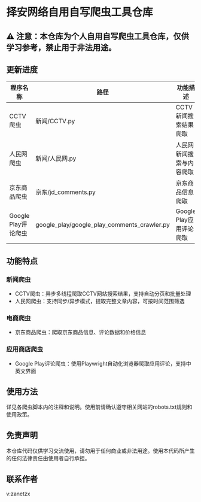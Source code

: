 <!--
 * @Author: 择安网络
 * @Code function: 
 * @Date: 2025-06-04 09:53:15
 * @FilePath: /爬虫仓/README.md
 * @LastEditTime: 2025-06-04 11:09:52
-->
# 择安网络自用自写爬虫工具仓库

## ⚠️ 注意：本仓库为个人自用自写爬虫工具仓库，仅供学习参考，禁止用于非法用途。

## 更新进度

| 程序名称 | 路径 | 功能描述 | 创建日期 | 最后更新时间 |
|---------|------|---------|---------|-------------|
| CCTV爬虫 | 新闻/CCTV.py | CCTV新闻搜索结果爬取 | 2025-04-27 | 2025-04-29 |
| 人民网爬虫 | 新闻/人民网.py | 人民网新闻搜索与内容爬取 | 2025-04-29 | 2025-04-29 |
| 京东商品爬虫 | 京东/jd_comments.py | 京东商品信息爬取 | 2025-05-03 | 2025-06-04 |
| Google Play评论爬虫 | google_play/google_play_comments_crawler.py | Google Play应用评论爬取 | 2025-06-04 | 2025-06-04 |

## 功能特点

### 新闻爬虫
- CCTV爬虫：异步多线程爬取CCTV网站搜索结果，支持自动分页和批量处理
- 人民网爬虫：支持同步/异步模式，提取完整文章内容，可按时间范围筛选

### 电商爬虫
- 京东商品爬虫：爬取京东商品信息、评论数据和价格信息

### 应用商店爬虫
- Google Play评论爬虫：使用Playwright自动化浏览器爬取应用评论，支持中英文界面

## 使用方法

详见各爬虫脚本内的注释和说明。使用前请确认遵守相关网站的robots.txt规则和使用政策。

## 免责声明

本仓库代码仅供学习交流使用，请勿用于任何商业或非法用途。使用本代码所产生的任何法律责任由使用者自行承担。

## 联系作者

v:zanetzx